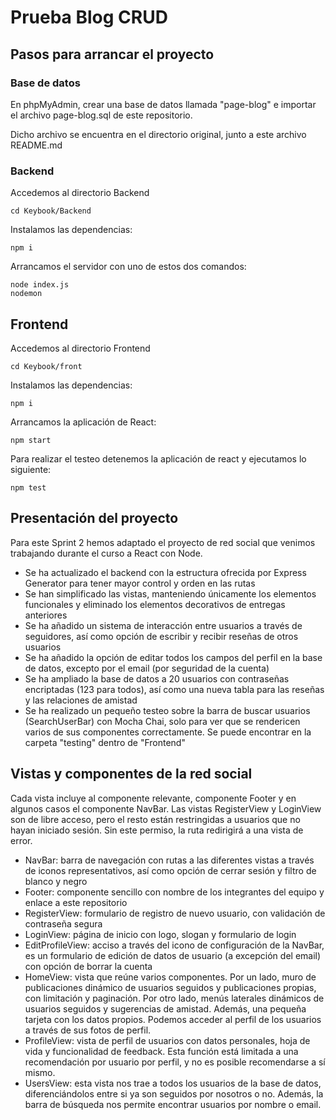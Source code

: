 # Prueba Blog CRUD

## Pasos para arrancar el proyecto
### Base de datos
En phpMyAdmin, crear una base de datos llamada "page-blog" e importar el archivo page-blog.sql de este repositorio.

Dicho archivo se encuentra en el directorio original, junto a este archivo README.md

### Backend
Accedemos al directorio Backend

 ```
cd Keybook/Backend
```
Instalamos las dependencias:

```
npm i
```
Arrancamos el servidor con uno de estos dos comandos:
```
node index.js  
nodemon
```


## Frontend
Accedemos al directorio Frontend

 ```
cd Keybook/front
```
Instalamos las dependencias:

```
npm i
```
Arrancamos la aplicación de React:
```
npm start
```
Para realizar el testeo detenemos la aplicación de react y ejecutamos lo siguiente:
```
npm test
```

## Presentación del proyecto
Para este Sprint 2 hemos adaptado el proyecto de red social que venimos trabajando durante el curso a React con Node. 

- Se ha actualizado el backend con la estructura ofrecida por Express Generator para tener mayor control y orden en las rutas
- Se han simplificado las vistas, manteniendo únicamente los elementos funcionales y eliminado los elementos decorativos de entregas anteriores
- Se ha añadido un sistema de interacción entre usuarios a través de seguidores, así como opción de escribir y recibir reseñas de otros usuarios
- Se ha añadido la opción de editar todos los campos del perfil en la base de datos, excepto por el email (por seguridad de la cuenta)
- Se ha ampliado la base de datos a 20 usuarios con contraseñas encriptadas (123 para todos), así como una nueva tabla para las reseñas y las relaciones de amistad
- Se ha realizado un pequeño testeo sobre la barra de buscar usuarios (SearchUserBar) con Mocha Chai, solo para ver que se rendericen varios de sus componentes correctamente. Se puede encontrar en la carpeta "testing" dentro de "Frontend"

## Vistas y componentes de la red social
Cada vista incluye al componente relevante, componente Footer y en algunos casos el componente NavBar. 
Las vistas RegisterView y LoginView son de libre acceso, pero el resto están restringidas a usuarios que no hayan iniciado sesión. Sin este permiso, la ruta redirigirá a una vista de error.

- NavBar: barra de navegación con rutas a las diferentes vistas a través de iconos representativos, así como opción de cerrar sesión y filtro de blanco y negro
- Footer:  componente sencillo con nombre de los integrantes del equipo y enlace a este repositorio
- RegisterView: formulario de registro de nuevo usuario, con validación de contraseña segura
- LoginView: página de inicio con logo, slogan y formulario de login  
- EditProfileView: acciso a través del icono de configuración de la NavBar, es un  formulario de edición de datos de usuario  (a excepción del email) con opción de borrar la cuenta
- HomeView: vista que reúne varios componentes. Por un lado, muro de publicaciones dinámico de usuarios seguidos y publicaciones propias, con limitación y paginación. Por otro lado, menús laterales dinámicos de usuarios seguidos y sugerencias de amistad. Además, una pequeña tarjeta con los datos propios. Podemos acceder al perfil de los usuarios a través de sus fotos de perfil. 
- ProfileView: vista de perfil de usuarios con datos personales, hoja de vida y funcionalidad de feedback. Esta función está limitada a una recomendación por usuario por perfil, y no es posible recomendarse a sí mismo.
- UsersView: esta vista nos trae a todos los usuarios de la base de datos, diferenciándolos entre si ya son seguidos por nosotros o no. Además, la barra de búsqueda nos permite encontrar usuarios por nombre o email.
